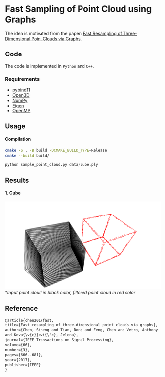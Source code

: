 # Fast Sampling of Point Cloud using Graphs

The idea is motivated from the paper: [Fast Resampling of Three-Dimensional Point Clouds via Graphs](https://ieeexplore.ieee.org/abstract/document/8101025).

## Code
The code is implemented in `Python` and `C++`.

### Requirements
- [pybind11](https://pybind11.readthedocs.io/en/stable/)
- [Open3D](http://www.open3d.org/)
- [NumPy](https://numpy.org/)
- [Eigen](http://eigen.tuxfamily.org/index.php?title=Main_Page)
- [OpenMP](https://www.openmp.org/)

## Usage
#### Compilation
```bash
cmake -S . -B build -DCMAKE_BUILD_TYPE=Release
cmake --build build/
```
```python
python sample_point_cloud.py data/cube.ply
```

## Results
#### 1. Cube
![Output for cube](output_cube.png)
**Input point cloud in black color, filtered point cloud in red color*


## Reference

    @article{chen2017fast,
    title={Fast resampling of three-dimensional point clouds via graphs},
    author={Chen, Siheng and Tian, Dong and Feng, Chen and Vetro, Anthony and Kova{\v{c}}evi{\'c}, Jelena},
    journal={IEEE Transactions on Signal Processing},
    volume={66},
    number={3},
    pages={666--681},
    year={2017},
    publisher={IEEE}
    }